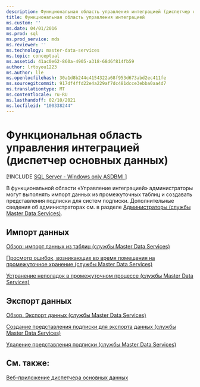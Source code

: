```yaml
---
description: Функциональная область управления интеграцией (диспетчер основных данных)
title: Функциональная область управления интеграцией
ms.custom: ''
ms.date: 04/01/2016
ms.prod: sql
ms.prod_service: mds
ms.reviewer: ''
ms.technology: master-data-services
ms.topic: conceptual
ms.assetid: 41ac0e62-860a-4905-a318-68d6f814fb59
author: lrtoyou1223
ms.author: lle
ms.openlocfilehash: 30a1d8b244c4154322a68f953d673abd2ec411fe
ms.sourcegitcommit: 917df4ffd22e4a229af7dc481dcce3ebba0aa4d7
ms.translationtype: MT
ms.contentlocale: ru-RU
ms.lasthandoff: 02/10/2021
ms.locfileid: "100338244"
---
```

# <a name="integration-management-functional-area-master-data-manager"></a>Функциональная область управления интеграцией (диспетчер основных данных)

[!INCLUDE [SQL Server - Windows only ASDBMI  ](../includes/applies-to-version/sql-windows-only-asdbmi.md)]

  В функциональной области «Управление интеграцией» администраторы могут выполнять импорт данных из промежуточных таблиц и создавать представления подписки для систем подписки. Дополнительные сведения об администраторах см. в разделе [Администраторы (службы Master Data Services)](../master-data-services/administrators-master-data-services.md).  
  
## <a name="import-data"></a>Импорт данных  
 [Обзор: импорт данных из таблиц (службы Master Data Services)](../master-data-services/overview-importing-data-from-tables-master-data-services.md)  
  
 [Просмотр ошибок, возникающих во время помещения на промежуточное хранение (службы Master Data Services)](../master-data-services/view-errors-that-occur-during-staging-master-data-services.md)  
  
 [Устранение неполадок в промежуточном процессе (службы Master Data Services)](https://social.technet.microsoft.com/wiki/contents/articles/troubleshooting-the-staging-process-master-data-services.aspx)  
  
## <a name="export-data"></a>Экспорт данных  
 [Обзор. Экспорт данных (службы Master Data Services)](../master-data-services/overview-exporting-data-master-data-services.md)  
  
 [Создание представления подписки для экспорта данных (службы Master Data Services)](../master-data-services/create-a-subscription-view-to-export-data-master-data-services.md)  
  
 [Удаление представления подписки (службы Master Data Services)](../master-data-services/delete-a-subscription-view-master-data-services.md)  
  
## <a name="see-also"></a>См. также:  
 [Веб-приложение диспетчера основных данных](../master-data-services/master-data-manager-web-application.md)  
  
  
